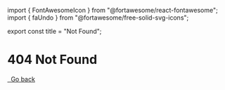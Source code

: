 import { FontAwesomeIcon } from "@fortawesome/react-fontawesome";
import { faUndo } from "@fortawesome/free-solid-svg-icons";

export const title = "Not Found";

<div className="w-full h-48 rounded-xl bg-gray-300 flex">
  <div className="my-auto mx-auto text-center">
    <h1 className="text-4xl font-bold mb-4">404 Not Found</h1>
    <a href="/" className="text-2xl text-blue-600 hover:underline">
      <FontAwesomeIcon icon={faUndo} />
      &nbsp; Go back
    </a>
  </div>
</div>
